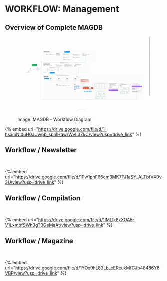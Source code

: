 # WORKFLOW: Management

## Overview of Complete MAGDB

<figure><img src="../.gitbook/assets/Screenshot (3).png" alt=""><figcaption><p>Image: MAGDB - Workflow Diagram</p></figcaption></figure>

{% embed url="https://drive.google.com/file/d/1-hsxmNIduH0JUwpb_spnlHqwrWvL3ZkC/view?usp=drive_link" %}

## Workflow / Newsletter

<figure><img src="../.gitbook/assets/MAGDB_WORKFLOW_NEWSLETTER.png" alt=""><figcaption></figcaption></figure>

{% embed url="https://drive.google.com/file/d/1Pw1phF66cm3MK7FJ1aSY_ALTbfVX0v3U/view?usp=drive_link" %}

## Workflow / Compilation

<figure><img src="../.gitbook/assets/MAGDB_WORKFLOW_COMPILATION.png" alt=""><figcaption></figcaption></figure>

{% embed url="https://drive.google.com/file/d/1IMLIk8xXOA5-V1LxmbfSWh3gT3GeMaAt/view?usp=drive_link" %}

## Workflow / Magazine

<figure><img src="../.gitbook/assets/MAGDB_WORKFLOW_MAGAZINE.png" alt=""><figcaption></figcaption></figure>

{% embed url="https://drive.google.com/file/d/1YOx9hL83Lb_eEReukMfGJb48486Y6VBP/view?usp=drive_link" %}
